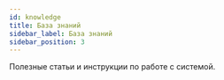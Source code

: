 ```yaml
---
id: knowledge
title: База знаний
sidebar_label: База знаний
sidebar_position: 3
---
```


Полезные статьи и инструкции по работе с системой.
